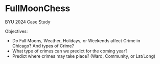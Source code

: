# FullMoonChess
BYU 2024 Case Study

Objectives:

- Do Full Moons, Weather, Holidays, or Weekends affect Crime in Chicago? And types of Crime?
- What type of crimes can we predict for the coming year?
- Predict where crimes may take place? (Ward, Community, or Lat/Long)